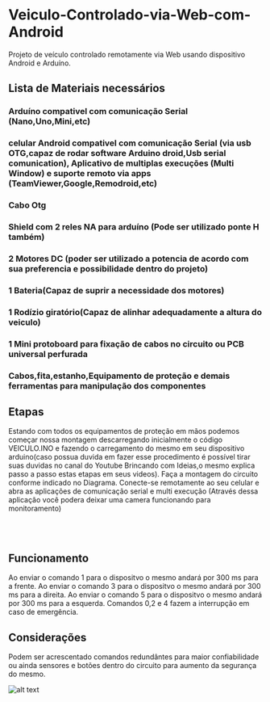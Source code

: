 # Veiculo-Controlado-via-Web-com-Android
Projeto de veículo controlado remotamente via Web usando  dispositivo Android e Arduíno.  

<h2>Lista de Materiais necessários </h2>

<h3> Arduíno compativel com comunicação Serial (Nano,Uno,Mini,etc) </h3>
<h3> celular Android compativel com comunicação Serial (via usb OTG,capaz de rodar software Arduino droid,Usb serial comunication), Aplicativo de multiplas execuções (Multi Window) e suporte remoto via apps (TeamViewer,Google,Remodroid,etc)  </h3>
<h3> Cabo Otg </h3>
<h3> Shield com 2 reles NA para arduíno (Pode ser utilizado ponte H também) </h3>
<h3> 2 Motores DC (poder ser utilizado a potencia de acordo com sua preferencia e possibilidade dentro do projeto)  </h3>
<h3> 1 Bateria(Capaz de suprir a necessidade dos motores) </h3>
<h3> 1 Rodízio giratório(Capaz de alinhar adequadamente a altura do veiculo) </h3>
<h3> 1 Mini protoboard para fixação de cabos no circuito ou PCB universal perfurada </h3>
<h3> Cabos,fita,estanho,Equipamento de proteção e demais ferramentas para manipulação dos componentes </h3>



<h2> Etapas </h2>

<p> Estando com todos os equipamentos de proteção em mãos podemos começar nossa montagem descarregando inicialmente o código VEICULO.INO e fazendo o carregamento do mesmo em seu dispositivo arduino(caso possua duvida em fazer esse procedimento é possível tirar suas duvidas no canal do Youtube Brincando com Ideias,o mesmo explica passo a passo estas etapas em seus videos).
    Faça a montagem do circuito conforme indicado no Diagrama.
    Conecte-se remotamente ao seu celular e abra as aplicações de comunicação serial e multi execução (Através dessa aplicação você podera deixar uma camera funcionando para monitoramento)
  
</p>

<br>  </br>

<h2> Funcionamento </h2>

<p> Ao enviar o comando 1 para o dispositvo o mesmo andará por 300 ms para a frente.
    Ao enviar o comando 3 para o dispositvo o mesmo andará por 300 ms para a direita.
    Ao enviar o comando 5 para o dispositvo o mesmo andará por 300 ms para a esquerda.
    Comandos 0,2 e 4 fazem a interrupção em caso de emergência.

</p>

<h2> Considerações </h2>

<p> Podem ser acrescentado comandos redundântes para maior confiabilidade ou ainda sensores e botões dentro do circuito para aumento da segurança do mesmo. </p>


![alt text](https://lh3.googleusercontent.com/8nwT1oyitY4nAh1zasfOCJzgsN-svQus2KDXhHGhMJrVarAdSu1AGPAyGULjb57ASJg=s180-rw)


